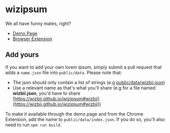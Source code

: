 # wizipsum

We all have funny mates, right?

* [Demo Page](https://wizbii.github.io/wizipsum)
* [Browser Extension]()

## Add yours

If you want to add your own lorem ipsum, simply submit a pull request that adds a `name.json` file into `public/data`.
Please note that:

* The json should only contain a list of strings (e.g [public/data/wizbii.json](https://github.com/wizbii/wizipsum/blob/gh-pages/public/data/wizbii.json))
* Use a relevant name as that's what you'll share (e.g for a file named **wizbii.json**, you'd have to share [https://wizbii.github.io/wizipsum#wizbii](https://wizbii.github.io/wizipsum#wizbii))

To make it available through the demo page and from the Chrome Extension, add the name to `public/data/index.json`.
If you do so, you'll also need to run `npm run build`.
